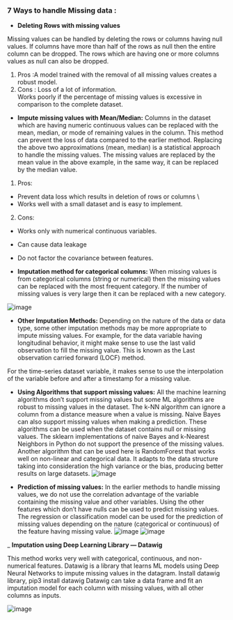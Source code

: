 ### __7 Ways to handle Missing data :__

- __Deleting Rows with missing values__

Missing values can be handled by deleting the rows or columns having null values. If columns have more than half of the rows as null then the entire column can be dropped. The rows which are having one or more columns values as null can also be dropped.

1. Pros :A model trained with the removal of all missing values creates a robust model.
2. Cons : 
Loss of a lot of information. \
Works poorly if the percentage of missing values is excessive in comparison to the complete dataset.

- __Impute missing values with Mean/Median:__
Columns in the dataset which are having numeric continuous values can be replaced with the mean, median, or mode of remaining values in the column. This method can prevent the loss of data compared to the earlier method. Replacing the above two approximations (mean, median) is a statistical approach to handle the missing values.
The missing values are replaced by the mean value in the above example, in the same way, it can be replaced by the median value.

1. Pros: 
- Prevent data loss which results in deletion of rows or columns \
- Works well with a small dataset and is easy to implement.
2. Cons:
- Works only with numerical continuous variables.
- Can cause data leakage
- Do not factor the covariance between features. 

- __Imputation method for categorical columns:__
When missing values is from categorical columns (string or numerical) then the missing values can be replaced with the most frequent category. If the number of missing values is very large then it can be replaced with a new category.

![image](https://user-images.githubusercontent.com/51910127/132217016-18088b27-e796-47c6-81ee-130fbef5735c.png)

- __Other Imputation Methods:__
Depending on the nature of the data or data type, some other imputation methods may be more appropriate to impute missing values.
For example, for the data variable having longitudinal behavior, it might make sense to use the last valid observation to fill the missing value. This is known as the Last observation carried forward (LOCF) method.

For the time-series dataset variable, it makes sense to use the interpolation of the variable before and after a timestamp for a missing value.

- __Using Algorithms that support missing values:__
All the machine learning algorithms don’t support missing values but some ML algorithms are robust to missing values in the dataset. The k-NN algorithm can ignore a column from a distance measure when a value is missing. Naive Bayes can also support missing values when making a prediction. These algorithms can be used when the dataset contains null or missing values.
The sklearn implementations of naive Bayes and k-Nearest Neighbors in Python do not support the presence of the missing values.
Another algorithm that can be used here is RandomForest that works well on non-linear and categorical data. It adapts to the data structure taking into consideration the high variance or the bias, producing better results on large datasets.
![image](https://user-images.githubusercontent.com/51910127/132217223-27e038f5-5934-40cb-929b-630b2286a353.png)

- __Prediction of missing values:__
In the earlier methods to handle missing values, we do not use the correlation advantage of the variable containing the missing value and other variables. Using the other features which don’t have nulls can be used to predict missing values.
The regression or classification model can be used for the prediction of missing values depending on the nature (categorical or continuous) of the feature having missing value.
![image](https://user-images.githubusercontent.com/51910127/132217300-2a3a959a-8e12-4664-a21b-a985d07caa5d.png)
![image](https://user-images.githubusercontent.com/51910127/132217347-b9c3f82b-bcf7-47cb-983b-6150a36ce07d.png)

_ __Imputation using Deep Learning Library — Datawig__

This method works very well with categorical, continuous, and non-numerical features. Datawig is a library that learns ML models using Deep Neural Networks to impute missing values in the datagram.
Install datawig library,
pip3 install datawig
Datawig can take a data frame and fit an imputation model for each column with missing values, with all other columns as inputs.

![image](https://user-images.githubusercontent.com/51910127/132217469-4091c579-f11f-49e3-8240-fd55206e364b.png)
